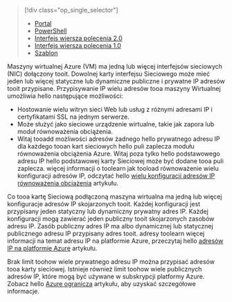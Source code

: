 > [!div class="op_single_selector"]
> * [Portal](../articles/virtual-network/virtual-network-multiple-ip-addresses-portal.md)
> * [PowerShell](../articles/virtual-network/virtual-network-multiple-ip-addresses-powershell.md)
> * [Interfejs wiersza polecenia 2.0](../articles/virtual-network/virtual-network-multiple-ip-addresses-cli.md)
> * [Interfejs wiersza polecenia 1.0](../articles/virtual-network/virtual-network-multiple-ip-addresses-cli-nodejs.md)
> * [Szablon](../articles/virtual-network/virtual-network-multiple-ip-addresses-template.md)
>

Maszyny wirtualnej Azure (VM) ma jedną lub więcej interfejsów sieciowych (NIC) dołączony tooit. Dowolnej karty interfejsu Sieciowego może mieć jeden lub więcej statyczne lub dynamiczne publiczne i prywatne IP adresów tooit przypisane. Przypisywanie IP wielu adresów tooa maszyny Wirtualnej umożliwia hello następujące możliwości:

* Hostowanie wielu witryn sieci Web lub usług z różnymi adresami IP i certyfikatami SSL na jednym serwerze.
* Może służyć jako sieciowe urządzenie wirtualne, takie jak zapora lub moduł równoważenia obciążenia.
* Witaj tooadd możliwości adresów żadnego hello prywatnego adresu IP dla każdego tooan kart sieciowych hello puli zaplecza modułu równoważenia obciążenia Azure. Witaj poza tylko hello podstawowego adresu IP hello podstawowej karty Sieciowej może być dodane tooa puli zaplecza. więcej informacji o toolearn jak tooload równoważenie wielu konfiguracji adresów IP, odczytać hello [wielu konfiguracji adresów IP równoważenia obciążenia](../articles/load-balancer/load-balancer-multiple-ip.md?toc=%2fazure%2fvirtual-network%2ftoc.json) artykułu.

Co tooa kartę Sieciową podłączoną maszyna wirtualna ma jedną lub więcej konfiguracje adresów IP skojarzonych tooit. Każdej konfiguracji jest przypisany jeden statyczny lub dynamiczny prywatny adres IP. Każdej konfiguracji mogą zawierać jeden publiczny tooit skojarzonych zasobów adresu IP. Zasób publiczny adres IP ma albo dynamicznej lub statycznej publicznego adresu IP przypisany adres tooit. adresy toolearn więcej informacji na temat adresu IP na platformie Azure, przeczytaj hello [adresów IP na platformie Azure](../articles/virtual-network/virtual-network-ip-addresses-overview-arm.md) artykułu. 

Brak limit toohow wiele prywatnego adresu IP można przypisać adresów tooa karty sieciowej. Istnieje również limit toohow wiele publicznych adresów IP, które mogą być używane w subskrypcji platformy Azure. Zobacz hello [Azure ogranicza](../articles/azure-subscription-service-limits.md?toc=%2fazure%2fvirtual-network%2ftoc.json#azure-resource-manager-virtual-networking-limits) artykułu, aby uzyskać szczegółowe informacje.
